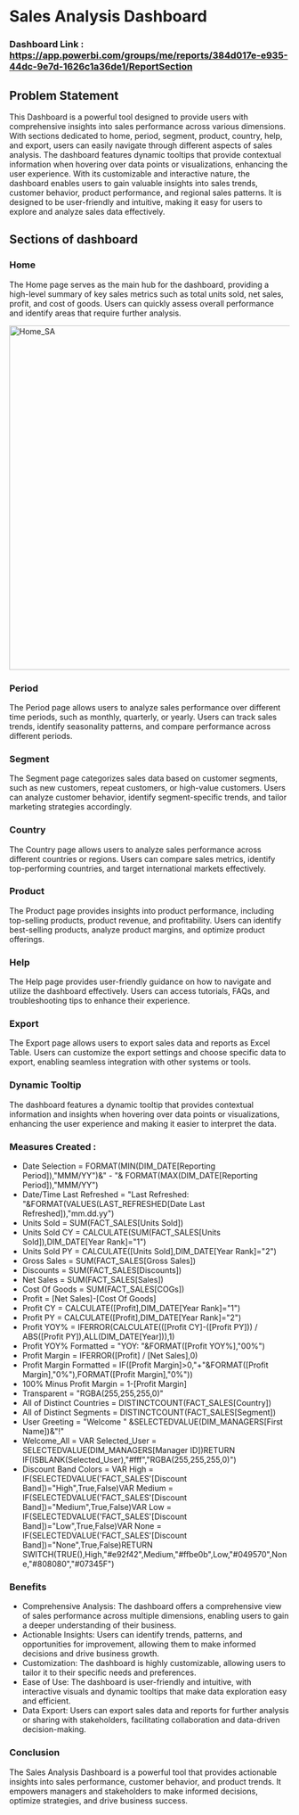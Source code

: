 # Sales Analysis Dashboard

### Dashboard Link : https://app.powerbi.com/groups/me/reports/384d017e-e935-44dc-9e7d-1626c1a36de1/ReportSection

## Problem Statement

This Dashboard is a powerful tool designed to provide users with comprehensive insights into sales performance across various dimensions. With sections dedicated to home, period, segment, product, country, help, and export, users can easily navigate through different aspects of sales analysis. The dashboard features dynamic tooltips that provide contextual information when hovering over data points or visualizations, enhancing the user experience. With its customizable and interactive nature, the dashboard enables users to gain valuable insights into sales trends, customer behavior, product performance, and regional sales patterns. It is designed to be user-friendly and intuitive, making it easy for users to explore and analyze sales data effectively.



## Sections of dashboard

### Home
The Home page serves as the main hub for the dashboard, providing a high-level summary of key sales metrics such as total units sold, net sales, profit, and cost of goods. Users can quickly assess overall performance and identify areas that require further analysis.

<img width="618" alt="Home_SA" src="https://github.com/gouravjain77/PowerBI/assets/152005778/52c32f44-d5b8-42ed-a660-2ff29357ee90">

### Period
The Period page allows users to analyze sales performance over different time periods, such as monthly, quarterly, or yearly. Users can track sales trends, identify seasonality patterns, and compare performance across different periods.

### Segment
The Segment page categorizes sales data based on customer segments, such as new customers, repeat customers, or high-value customers. Users can analyze customer behavior, identify segment-specific trends, and tailor marketing strategies accordingly.

### Country
The Country page allows users to analyze sales performance across different countries or regions. Users can compare sales metrics, identify top-performing countries, and target international markets effectively.

### Product
The Product page provides insights into product performance, including top-selling products, product revenue, and profitability. Users can identify best-selling products, analyze product margins, and optimize product offerings.

### Help
The Help page provides user-friendly guidance on how to navigate and utilize the dashboard effectively. Users can access tutorials, FAQs, and troubleshooting tips to enhance their experience.

### Export
The Export page allows users to export sales data and reports as Excel Table. Users can customize the export settings and choose specific data to export, enabling seamless integration with other systems or tools.

### Dynamic Tooltip
The dashboard features a dynamic tooltip that provides contextual information and insights when hovering over data points or visualizations, enhancing the user experience and making it easier to interpret the data. 

### Measures Created :
- Date Selection = FORMAT(MIN(DIM_DATE[Reporting Period]),"MMM/YY")&" - "& FORMAT(MAX(DIM_DATE[Reporting Period]),"MMM/YY")
- Date/Time Last Refreshed = "Last Refreshed: "&FORMAT(VALUES(LAST_REFRESHED[Date Last Refreshed]),"mm.dd.yy")
- Units Sold = SUM(FACT_SALES[Units Sold])
- Units Sold CY = CALCULATE(SUM(FACT_SALES[Units Sold]),DIM_DATE[Year Rank]="1")
- Units Sold PY = CALCULATE([Units Sold],DIM_DATE[Year Rank]="2")
- Gross Sales = SUM(FACT_SALES[Gross Sales])
- Discounts = SUM(FACT_SALES[Discounts])
- Net Sales = SUM(FACT_SALES[Sales])
- Cost Of Goods = SUM(FACT_SALES[COGs])
- Profit = [Net Sales]-[Cost Of Goods]
- Profit CY = CALCULATE([Profit],DIM_DATE[Year Rank]="1")
- Profit PY = CALCULATE([Profit],DIM_DATE[Year Rank]="2")
- Profit YOY% = IFERROR(CALCULATE(([Profit CY]-([Profit PY])) / ABS([Profit PY]),ALL(DIM_DATE[Year])),1)
- Profit YOY% Formatted = "YOY: "&FORMAT([Profit YOY%],"00%")
- Profit Margin = IFERROR([Profit] / [Net Sales],0)
- Profit Margin Formatted = IF([Profit Margin]>0,"+"&FORMAT([Profit Margin],"0%"),FORMAT([Profit Margin],"0%"))
- 100% Minus Profit Margin = 1-[Profit Margin]
- Transparent = "RGBA(255,255,255,0)"
- All of Distinct Countries = DISTINCTCOUNT(FACT_SALES[Country])
- All of Distinct Segments = DISTINCTCOUNT(FACT_SALES[Segment])
- User Greeting = "Welcome " &SELECTEDVALUE(DIM_MANAGERS[First Name])&"!"
- Welcome_All = VAR Selected_User = SELECTEDVALUE(DIM_MANAGERS[Manager ID])RETURN IF(ISBLANK(Selected_User),"#fff","RGBA(255,255,255,0)")
- Discount Band Colors = VAR High = IF(SELECTEDVALUE('FACT_SALES'[Discount Band])="High",True,False)VAR Medium = IF(SELECTEDVALUE('FACT_SALES'[Discount Band])="Medium",True,False)VAR Low = IF(SELECTEDVALUE('FACT_SALES'[Discount Band])="Low",True,False)VAR None = IF(SELECTEDVALUE('FACT_SALES'[Discount Band])="None",True,False)RETURN SWITCH(TRUE(),High,"#e92f42",Medium,"#ffbe0b",Low,"#049570",None,"#808080","#07345F")



### Benefits
- Comprehensive Analysis: The dashboard offers a comprehensive view of sales performance across multiple dimensions, enabling users to gain a deeper understanding of their business.
- Actionable Insights: Users can identify trends, patterns, and opportunities for improvement, allowing them to make informed decisions and drive business growth.
- Customization: The dashboard is highly customizable, allowing users to tailor it to their specific needs and preferences.
- Ease of Use: The dashboard is user-friendly and intuitive, with interactive visuals and dynamic tooltips that make data exploration easy and efficient.
- Data Export: Users can export sales data and reports for further analysis or sharing with stakeholders, facilitating collaboration and data-driven decision-making.

### Conclusion
The Sales Analysis Dashboard is a powerful tool that provides actionable insights into sales performance, customer behavior, and product trends. It empowers managers and stakeholders to make informed decisions, optimize strategies, and drive business success.
